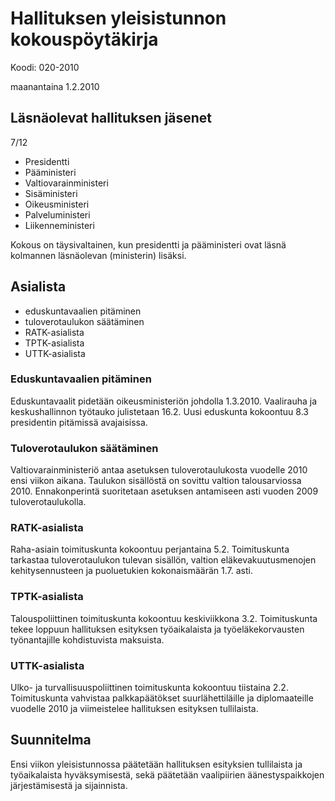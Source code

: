 # Hallituksen yleisistunnon kokouspöytäkirja

Koodi: 020-2010

maanantaina 1.2.2010

## Läsnäolevat hallituksen jäsenet

7/12

* Presidentti
* Pääministeri
* Valtiovarainministeri
* Sisäministeri
* Oikeusministeri
* Palveluministeri
* Liikenneministeri

Kokous on täysivaltainen, kun presidentti ja pääministeri ovat läsnä kolmannen läsnäolevan (ministerin) lisäksi.

## Asialista

* eduskuntavaalien pitäminen
* tuloverotaulukon säätäminen
* RATK-asialista
* TPTK-asialista
* UTTK-asialista

### Eduskuntavaalien pitäminen

Eduskuntavaalit pidetään oikeusministeriön johdolla 1.3.2010. Vaalirauha ja keskushallinnon työtauko julistetaan 16.2. Uusi eduskunta kokoontuu 8.3 presidentin pitämissä avajaisissa.

### Tuloverotaulukon säätäminen

Valtiovarainministeriö antaa asetuksen tuloverotaulukosta vuodelle 2010 ensi viikon aikana. Taulukon sisällöstä on sovittu valtion talousarviossa 2010. Ennakonperintä suoritetaan asetuksen antamiseen asti vuoden 2009 tuloverotaulukolla.

### RATK-asialista

Raha-asiain toimituskunta kokoontuu perjantaina 5.2. Toimituskunta tarkastaa tuloverotaulukon tulevan sisällön, valtion eläkevakuutusmenojen kehitysennusteen ja puoluetukien kokonaismäärän 1.7. asti.

### TPTK-asialista

Talouspoliittinen toimituskunta kokoontuu keskiviikkona 3.2. Toimituskunta tekee loppuun hallituksen esityksen työaikalaista ja työeläkekorvausten työnantajille kohdistuvista maksuista.

### UTTK-asialista

Ulko- ja turvallisuuspoliittinen toimituskunta kokoontuu tiistaina 2.2. Toimituskunta vahvistaa palkkapäätökset suurlähettiläille ja diplomaateille vuodelle 2010 ja viimeistelee hallituksen esityksen tullilaista.

## Suunnitelma

Ensi viikon yleisistunnossa päätetään hallituksen esityksien tullilaista ja työaikalaista hyväksymisestä, sekä päätetään vaalipiirien äänestyspaikkojen järjestämisestä ja sijainnista.